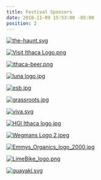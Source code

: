 ```yaml
---
title: Festival Sponsors
date: 2018-11-09 15:53:00 -05:00
position: 2
---
```


[![the-haunt.svg](/uploads/the-haunt.svg)](https://thehaunt.com/)

[![Visit Ithaca Logo.png](/uploads/Visit%20Ithaca%20Logo.png)](https://www.visitithaca.com/)

[![ithaca-beer.png](/uploads/ithaca-beer.png)](https://www.ithacabeer.com/)

[![luna logo.jpg](/uploads/luna%20logo.jpg)](http://www.lunastreetfood.com/)

[![esb.jpg](/uploads/esb.jpg)](https://www.elmirasavingsbank.com/)

[![grassroots.jpg](/uploads/grassroots.jpg)](https://www.grassrootsfest.org/)

[![viva.svg](/uploads/viva.svg)](http://www.vivataqueria.com/)

[![HGI Ithaca logo.jpg](/uploads/HGI%20Ithaca%20logo.jpg)](http://www.hilton.com/search/gi/us/ny/ithaca/0/00000000000/0/0/0/0/20?WT.mc_id=zLADA0WW1XX2PSH3DA4PPC5PPC6MULTIBR7)

[![Wegmans Logo 2.jpeg](/uploads/Wegmans%20Logo%202.jpeg)](https://www.wegmans.com/)

[![Emmys_Organics_logo_2000.jpg](/uploads/Emmys_Organics_logo_2000.jpg)](https://emmysorganics.com/)

[![LimeBike_logo.png](/uploads/LimeBike_logo.png)](https://www.li.me/)

[![guayaki.svg](/uploads/guayaki.svg)](https://guayaki.com/)